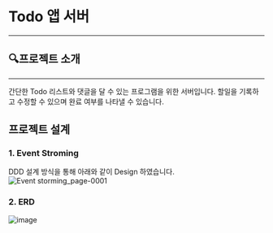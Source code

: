 # Todo 앱 서버
---
## 🔍프로젝트 소개 
---

간단한 Todo 리스트와 댓글을 달 수 있는 프로그램을 위한 서버입니다.
할일을 기록하고 수정할 수 있으며 완료 여부를 나타낼 수 있습니다.

## 프로젝트 설계
### 1. Event Stroming
DDD 설계 방식을 통해 아래와 같이 Design 하였습니다.
![Event storming_page-0001](https://github.com/AWKRID/Todo/assets/137989290/34c09760-fb3e-4287-91b5-7386e862bd1a)

### 2. ERD

![image](https://github.com/AWKRID/Todo/assets/137989290/a47d4741-ef0f-4ed1-8c7d-196a16c2a3f9)


